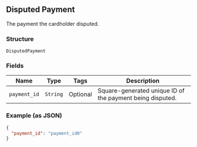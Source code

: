 ## Disputed Payment

The payment the cardholder disputed.

### Structure

`DisputedPayment`

### Fields

| Name | Type | Tags | Description |
|  --- | --- | --- | --- |
| `payment_id` | `String` | Optional | Square-generated unique ID of the payment being disputed. |

### Example (as JSON)

```json
{
  "payment_id": "payment_id0"
}
```

